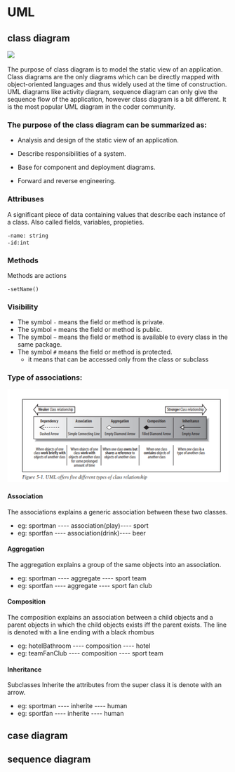 # UML


## class diagram
![](https://www.tutorialspoint.com/uml/images/uml_class_diagram.jpg)

The purpose of class diagram is to model the static view of an application. Class diagrams are the only diagrams which can be directly mapped with object-oriented languages and thus widely used at the time of construction.</br>
UML diagrams like activity diagram, sequence diagram can only give the sequence flow of the application, however class diagram is a bit different. It is the most popular UML diagram in the coder community.

### The purpose of the class diagram can be summarized as:

- Analysis and design of the static view of an application.

- Describe responsibilities of a system.

- Base for component and deployment diagrams.

- Forward and reverse engineering.

### Attribuses
A significant piece of data containing values that describe each instance of a class. Also called fields, variables, propieties. 
```
-name: string
-id:int
```

### Methods
Methods are actions
```
-setName()
```

### Visibility
- The symbol ```-``` means the field or method is private.
- The symbol ```+``` means the field or method is public.
- The symbol ```~``` means the field or method is available to every class in the same package.
- The symbol ```#``` means the field or method is protected.
   - it means that can be accessed only from the class or subclass

### Type of associations:
![](https://raw.githubusercontent.com/H3xFiles/UML/master/Screenshot%20from%202019-03-17%2015-15-33.png)


#### Association
The associations explains a generic association between these two classes.
- eg: sportman ---- association(play)---- sport
- eg: sportfan ---- association(drink)---- beer

#### Aggregation
The aggregation explains a group of the same objects into an association. 
- eg: sportman ---- aggregate ---- sport team 
- eg: sportfan ---- aggregate ---- sport fan club 

#### Composition
The composition explains an association between a child objects and a parent objects in which the child objects exists
iff the parent exists. The line is denoted with a line ending with a black rhombus
- eg: hotelBathroom ---- composition ---- hotel 
- eg: teamFanClub ---- composition ---- sport team 

#### Inheritance
Subclasses Inherite the attributes from the super class it is denote with an arrow.
- eg: sportman ---- inherite ---- human
- eg: sportfan ---- inherite ---- human





## case diagram

## sequence diagram
